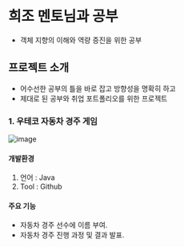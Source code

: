 # 희조 멘토님과 공부

- 객체 지향의 이해와 역량 증진을 위한 공부

## 프로젝트 소개

- 어수선한 공부의 틀을 바로 잡고 방향성을 명확히 하고 
- 제대로 된 공부와 취업 포트폴리오를 위한 프로젝트

### 1. 우테코 자동차 경주 게임

![image](https://github.com/MoonByungHoon/query_dsl/assets/106061341/3d5d2775-66e2-4caa-9e67-b1cbd2f1731d)

#### 개발환경

1. 언어 : Java 
2. Tool : Github

#### 주요 기능

- 자동차 경주 선수에 이름 부여.
- 자동차 경주 진행 과정 및 결과 발표.
